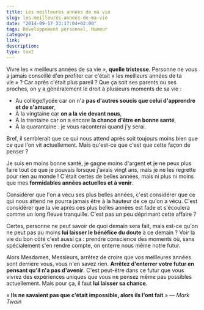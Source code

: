 ```yaml
---
title: Les meilleures années de ma vie
slug: les-meilleures-annees-de-ma-vie
date: "2014-09-17 23:17:04+02:00"
tags: Développement personnel, Humeur
category: 
link: 
description: 
type: text
---
```


Vivre les « meilleurs années de sa vie », __quelle tristesse__. Personne ne vous a jamais conseillé d'en profiter car c'était « les meilleurs années de ta vie » ? Car après c'était plus pareil ? Que ça soit ses parents ou ses proches, on y a généralement le droit à plusieurs moments de sa vie :
<!-- TEASER_END -->
- Au collège/lycée car on n'a __pas d'autres soucis que celui d'apprendre et de s'amuser__,
- À la vingtaine car __on a la vie devant nous__,
- À la trentaine car on a encore __la chance d'être en bonne santé__,
- À la quarantaine : je vous raconterai quand j'y serai.

Bref, il semblerait que ce qui nous attend après soit toujours moins bien que ce que l'on vit actuellement. Mais qu'est-ce que c'est que cette façon de penser ?

Je suis en moins bonne santé, je gagne moins d'argent et je ne peux plus faire tout ce que je pouvais lorsque j'avais vingt ans, mais je ne les regrette pour rien au monde ! C'était certes de belles années, mais ni plus ni moins que mes __formidables années actuelles et à venir__.

Considérer que l'on a vécu ses plus belles années, c'est considérer que ce qui nous attend ne pourra jamais être à la hauteur de ce qu'on a vécu. C'est considérer que la vie après ces plus belles années est fade et s'écoulera comme un long fleuve tranquille. C'est pas un peu déprimant cette affaire ?

Certes, personne ne peut savoir de quoi demain sera fait, mais est-ce qu'on ne peut pas au moins __lui laisser le bénéfice du doute__ à ce demain ? Voir la vie du bon côté c'est aussi ça : prendre conscience des moments où, sans spécialement s'en rendre compte, on enterre nous même notre futur.

Alors Mesdames, Messieurs, arrêtez de croire que vos meilleures années sont derrière vous, vous n'en savez rien. __Arrêtez d'enterrer votre futur en pensant qu'il n'a pas d'avenir__. C'est peut-être dans ce futur que vous vivrez des expériences uniques que vous ne pensez même pas possibles actuellement. Mais pour ça, il faut __lui laisser sa chance__.

« __Ils ne savaient pas que c'était impossible, alors ils l'ont fait__ » — _Mark Twain_

